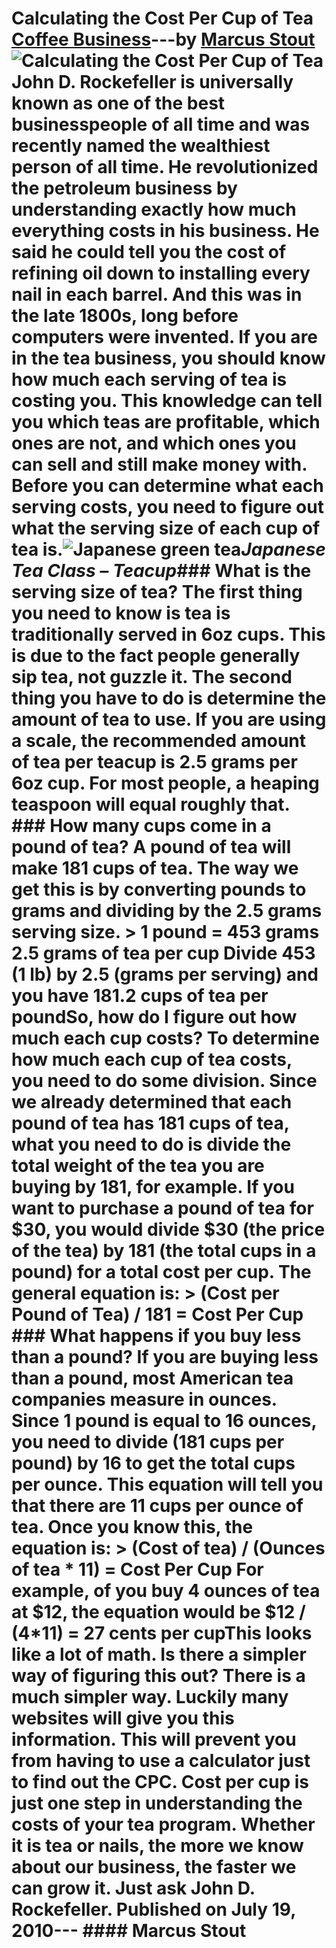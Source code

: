 # Calculating the Cost Per Cup of Tea [Coffee Business](https://ineedcoffee.com/section/coffee-business/)---by [Marcus Stout](https://ineedcoffee.com/by/marcus-stout/)![Calculating the Cost Per Cup of Tea](https://ineedcoffee.com/images/posts/calculating-the-cost-per-cup-of-tea/japanese-green-tea1.jpg) John D. Rockefeller is universally known as one of the best businesspeople of all time and was recently named the wealthiest person of all time. He revolutionized the petroleum business by understanding exactly how much everything costs in his business. He said he could tell you the cost of refining oil down to installing every nail in each barrel. And this was in the late 1800s, long before computers were invented. If you are in the tea business, you should know how much each serving of tea is costing you. This knowledge can tell you which teas are profitable, which ones are not, and which ones you can sell and still make money with. Before you can determine what each serving costs, you need to figure out what the serving size of each cup of tea is.![Japanese green tea](https://ineedcoffee.com/assets/japanese-green-tea1.DF4d1ZS-_Z1JbRKr.webp)_Japanese Tea Class – Teacup_### What is the serving size of tea? The first thing you need to know is tea is traditionally served in 6oz cups. This is due to the fact people generally sip tea, not guzzle it. The second thing you have to do is determine the amount of tea to use. If you are using a scale, the recommended amount of tea per teacup is 2.5 grams per 6oz cup. For most people, a heaping teaspoon will equal roughly that. ### How many cups come in a pound of tea? A pound of tea will make 181 cups of tea. The way we get this is by converting pounds to grams and dividing by the 2.5 grams serving size. > 1 pound = 453 grams 2.5 grams of tea per cup Divide 453 (1 lb) by 2.5 (grams per serving) and you have 181.2 cups of tea per pound**So, how do I figure out how much each cup costs?** To determine how much each cup of tea costs, you need to do some division. Since we already determined that each pound of tea has 181 cups of tea, what you need to do is divide the total weight of the tea you are buying by 181, for example. If you want to purchase a pound of tea for $30, you would divide $30 (the price of the tea) by 181 (the total cups in a pound) for a total cost per cup. The general equation is: > (Cost per Pound of Tea) / 181 = Cost Per Cup ### What happens if you buy less than a pound? If you are buying less than a pound, most American tea companies measure in ounces. Since 1 pound is equal to 16 ounces, you need to divide (181 cups per pound) by 16 to get the total cups per ounce. This equation will tell you that there are 11 cups per ounce of tea. Once you know this, the equation is: > (Cost of tea) / (Ounces of tea * 11) = Cost Per Cup For example, of you buy 4 ounces of tea at $12, the equation would be $12 / (4*11) = 27 cents per cup**This looks like a lot of math. Is there a simpler way of figuring this out?** There is a much simpler way. Luckily many websites will give you this information. This will prevent you from having to use a calculator just to find out the CPC. Cost per cup is just one step in understanding the costs of your tea program. Whether it is tea or nails, the more we know about our business, the faster we can grow it. Just ask John D. Rockefeller. Published on July 19, 2010--- #### Marcus Stout